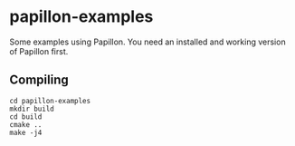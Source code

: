 # papillon-examples

Some examples using Papillon.  You need an installed and working version of Papillon first.

## Compiling

```
cd papillon-examples
mkdir build
cd build
cmake ..
make -j4
```
